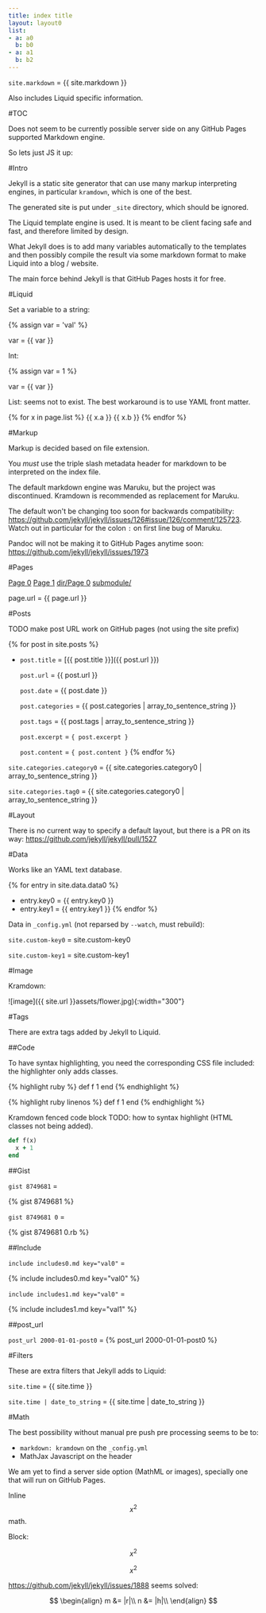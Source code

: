 ```yaml
---
title: index title
layout: layout0
list:
- a: a0
  b: b0
- a: a1
  b: b2
---
```


`site.markdown` = {{ site.markdown  }}

Also includes Liquid specific information.

#TOC

Does not seem to be currently possible server side on any GitHub Pages supported Markdown engine.

So lets just JS it up:

<ul data-toc></ul>

#Intro

Jekyll is a static site generator that can use many markup interpreting engines, in particular `kramdown`, which is one of the best.

The generated site is put under `_site` directory, which should be ignored.

The Liquid template engine is used. It is meant to be client facing safe and fast, and therefore limited by design.

What Jekyll does is to add many variables automatically to the templates and then possibly compile the result via some markdown format to make Liquid into a blog / website.

The main force behind Jekyll is that GitHub Pages hosts it for free.

#Liquid

Set a variable to a string:

{% assign var = 'val' %}

var = {{ var }}

Int:

{% assign var = 1 %}

var = {{ var }}

List: seems not to exist. The best workaround is to use YAML front matter.

{% for x in page.list %}
    {{ x.a }}
    {{ x.b }}
{% endfor  %}

#Markup

Markup is decided based on file extension.

You *must* use the triple slash metadata header for markdown to be interpreted on the index file.

The default markdown engine was Maruku, but the project was discontinued. Kramdown is recommended as replacement for Maruku.

The default won't be changing too soon for backwards compatibility: <https://github.com/jekyll/jekyll/issues/126#issue/126/comment/125723>. Watch out in particular for the colon `:` on first line bug of Maruku.

Pandoc will not be making it to GitHub Pages anytime soon: <https://github.com/jekyll/jekyll/issues/1973>

#Pages

[Page 0](page0)
[Page 1](page1)
[dir/Page 0](dir/page0)
[submodule/](submodule/)

page.url = {{ page.url }}

#Posts

TODO make post URL work on GitHub pages (not using the site prefix)

{% for post in site.posts %}
- `post.title` = [{{ post.title }}]({{ post.url }})

    `post.url` = {{ post.url }}

    `post.date` = {{ post.date }}

    `post.categories` = {{ post.categories | array_to_sentence_string }}

    `post.tags` = {{ post.tags | array_to_sentence_string }}

    `post.excerpt` = `{ post.excerpt }`

    `post.content` = `{ post.content }`
{% endfor %}

`site.categories.category0` = {{ site.categories.category0 | array_to_sentence_string }}

`site.categories.tag0` = {{ site.categories.category0 | array_to_sentence_string }}

#Layout

There is no current way to specify a default layout, but there is a PR on its way: <https://github.com/jekyll/jekyll/pull/1527>

#Data

Works like an YAML text database.

{% for entry in site.data.data0 %}
- entry.key0 = {{ entry.key0 }}
- entry.key1 = {{ entry.key1 }}
{% endfor %}

Data in `_config.yml` (not reparsed by `--watch`, must rebuild):

`site.custom-key0` = site.custom-key0

`site.custom-key1` = site.custom-key1

#Image

Kramdown:

![image]({{ site.url }}assets/flower.jpg){:width="300"}

#Tags

There are extra tags added by Jekyll to Liquid.

##Code

To have syntax highlighting, you need the corresponding CSS file included: the highlighter only adds classes.

{% highlight ruby %}
def f
    1
end
{% endhighlight %}

{% highlight ruby linenos %}
def f
    1
end
{% endhighlight %}

Kramdown fenced code block TODO: how to syntax highlight (HTML classes not being added).

~~~ ruby
def f(x)
  x + 1
end
~~~

##Gist

`gist 8749681` =

{% gist 8749681 %}

`gist 8749681 0` =

{% gist 8749681 0.rb %}

##Include

`include includes0.md key="val0"` =

{% include includes0.md key="val0" %}

`include includes1.md key="val0"` =

{% include includes1.md key="val1" %}

##post_url

`post_url 2000-01-01-post0` = {% post_url 2000-01-01-post0 %}

#Filters

These are extra filters that Jekyll adds to Liquid:

`site.time` = {{ site.time }}

`site.time | date_to_string` = {{ site.time | date_to_string }}

#Math

The best possibility without manual pre push pre processing seems to be to:

- `markdown: kramdown` on the `_config.yml`
- MathJax Javascript on the header

We am yet to find a server side option (MathML or images), specially one that will run on GitHub Pages.

Inline $$x^2$$ math.

Block:

$$
x^2
$$

$$x^2$$

<https://github.com/jekyll/jekyll/issues/1888> seems solved:

$$
\begin{align}
  m &= |r|\\
  n &= |h|\\
\end{align}
$$
